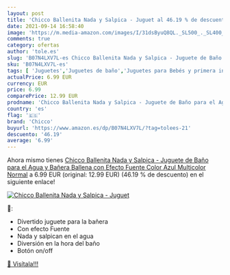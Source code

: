 ```yaml
---
layout: post
title: 'Chicco Ballenita Nada y Salpica - Juguet al 46.19 % de descuento'
date: 2021-09-14 16:58:40
image: 'https://m.media-amazon.com/images/I/31dsByuQ8QL._SL500_._SL400_.jpg'
comments: true
category: ofertas
author: 'tole.es'
slug: 'B07N4LXV7L-es Chicco Ballenita Nada y Salpica - Juguete de Baño para el...'
sku: 'B07N4LXV7L-es'
tags: [ 'Juguetes','Juguetes de baño','Juguetes para Bebés y primera infancia','Juguetes y juegos','chicco', ]
actualPrice: 6.99 EUR
currency: EUR
price: 6.99
comparePrice: 12.99 EUR
prodname: 'Chicco Ballenita Nada y Salpica - Juguete de Baño para el Agua y Bañera  Ballena con Efecto Fuente  Color Azul  Multicolor  Normal'
country: 'es'
flag: '🇪🇸'
brand: 'Chicco'
buyurl: 'https://www.amazon.es/dp/B07N4LXV7L/?tag=tolees-21'
descuento: '46.19'
average: '6.99'
---
```


Ahora mismo tienes [Chicco Ballenita Nada y Salpica - Juguete de Baño para el Agua y Bañera  Ballena con Efecto Fuente  Color Azul  Multicolor  Normal](https://www.amazon.es/dp/B07N4LXV7L/?tag=tolees-21) a 6.99 EUR (original: 12.99 EUR) (46.19 %  de descuento) en el siguiente enlace!

[![Chicco Ballenita Nada y Salpica - Juguet](https://m.media-amazon.com/images/I/31dsByuQ8QL._SL500_._SL400_.jpg)](https://www.amazon.es/dp/B07N4LXV7L/?tag=tolees-21)

🔎:

- Divertido juguete para la bañera
- Con efecto Fuente
- Nada y salpican en el agua
- Diversión en la hora del baño
- Botón on/off

[🛒 Visítala!!!](https://www.amazon.es/dp/B07N4LXV7L/?tag=tolees-21)
